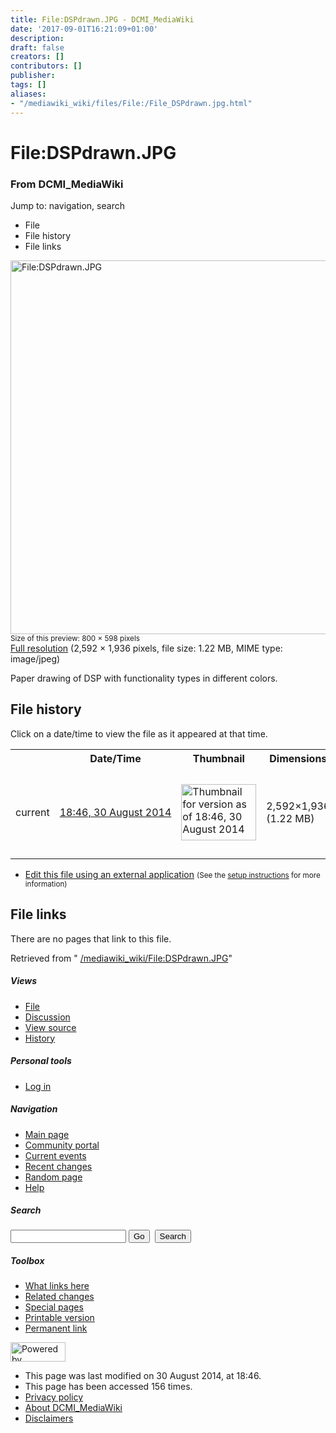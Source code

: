 ```yaml
---
title: File:DSPdrawn.JPG - DCMI_MediaWiki
date: '2017-09-01T16:21:09+01:00'
description: 
draft: false
creators: []
contributors: []
publisher: 
tags: []
aliases:
- "/mediawiki_wiki/files/File:/File_DSPdrawn.jpg.html"
---
```


<a id="top"></a>
# File:DSPdrawn.JPG

### From DCMI\_MediaWiki

Jump to: navigation, search
<!-- start content -->
- File
- File history
- File links

 [<img alt="File:DSPdrawn.JPG" src="/images/e/e7/DSPdrawn.JPG" width="800" height="598">](/mediawiki_wiki/files/DSPdrawn.JPG)  
<small>Size of this preview: 800 × 598 pixels</small>  
 [Full resolution](/images/e/e7/DSPdrawn.JPG)‎ (2,592 × 1,936 pixels, file size: 1.22 MB, MIME type: image/jpeg)

Paper drawing of DSP with functionality types in different colors.

<!-- 
NewPP limit report
Preprocessor node count: 1/1000000
Post-expand include size: 0/2097152 bytes
Template argument size: 0/2097152 bytes
Expensive parser function count: 0/100
-->
## File history

Click on a date/time to view the file as it appeared at that time.

<table class="wikitable filehistory">
  <tr>
    <td></td>
    <th>Date/Time</th>
    <th>Thumbnail</th>
    <th>Dimensions</th>
    <th>User</th>
    <th>Comment</th>
  </tr>
  <tr>
    <td>current</td>
    <td class="filehistory-selected" style="white-space: nowrap;"><a href="/mediawiki_wiki/files/DSPdrawn.JPG">18:46, 30 August 2014</a></td>
    <td><a href="/images/e/e7/DSPdrawn.JPG"><img alt="Thumbnail for version as of 18:46, 30 August 2014" src="/images/e/e7/DSPdrawn.JPG" width="120" height="90"></a></td>
    <td>2,592×1,936 <span style="white-space: nowrap;">(1.22 MB)</span>
    </td>
    <td>
      <a href="/index.php/User:KarenCoyle" title="User:KarenCoyle" class="mw-userlink">KarenCoyle</a> <span style="white-space: nowrap;"> <span class="mw-usertoollinks">(<a href="/index.php/User_talk:KarenCoyle" title="User talk:KarenCoyle">Talk</a> | <a href="/index.php/Special:Contributions/KarenCoyle" title="Special:Contributions/KarenCoyle">contribs</a>)</span></span>
    </td>
    <td> <span class="comment">(Paper drawing of DSP with functionality types in different colors.)</span>
    </td>
  </tr>
</table>

  

- [Edit this file using an external application](/index.php?title=File:DSPdrawn.JPG&action=edit&externaledit=true&mode=file "File:DSPdrawn.JPG") <small>(See the <a href="http://www.mediawiki.org/wiki/Manual:External_editors" class="external text" rel="nofollow">setup instructions</a> for more information)</small>

## File links

There are no pages that link to this file.

Retrieved from " [/mediawiki_wiki/File:DSPdrawn.JPG](/mediawiki_wiki/files/File:/File:DSPdrawn.JPG.html)"

<!-- end content -->

##### Views

- [File](/mediawiki_wiki/files/File:/File:DSPdrawn.JPG.html)
- [Discussion](/index.php?title=File_talk:DSPdrawn.JPG&action=edit&redlink=1 "Discussion about the content page [t]")
- [View source](/index.php?title=File:DSPdrawn.JPG&action=edit "This page is protected.
You can view its source [e]")
- [History](/index.php?title=File:DSPdrawn.JPG&action=history "Past revisions of this page [h]")

##### Personal tools

- [Log in](/index.php?title=Special:UserLogin&returnto=File:DSPdrawn.JPG "You are encouraged to log in; however, it is not mandatory [o]")

<script type="text/javascript"> if (window.isMSIE55) fixalpha(); </script>

##### Navigation

- [Main page](/index.php/Main_Page "Visit the main page [z]")
- [Community portal](/index.php/DCMI_MediaWiki:Community_portal "About the project, what you can do, where to find things")
- [Current events](/index.php/DCMI_MediaWiki:Current_events "Find background information on current events")
- [Recent changes](/index.php/Special:RecentChanges "The list of recent changes in the wiki [r]")
- [Random page](/index.php/Special:Random "Load a random page [x]")
- [Help](/index.php/Help:Contents "The place to find out")

##### <label for="searchInput">Search</label>

<form action="/index.php" id="searchform">
				<input type="hidden" name="title" value="Special:Search">
				<input id="searchInput" title="Search DCMI_MediaWiki" accesskey="f" type="search" name="search">
				<input type="submit" name="go" class="searchButton" id="searchGoButton" value="Go" title="Go to a page with this exact name if exists"> 
				<input type="submit" name="fulltext" class="searchButton" id="mw-searchButton" value="Search" title="Search the pages for this text">
			</form>

##### Toolbox

- [What links here](/index.php/Special:WhatLinksHere/File:DSPdrawn.JPG "List of all wiki pages that link here [j]")
- [Related changes](/index.php/Special:RecentChangesLinked/File:DSPdrawn.JPG "Recent changes in pages linked from this page [k]")
- [Special pages](/index.php/Special:SpecialPages "List of all special pages [q]")
- [Printable version](/index.php?title=File:DSPdrawn.JPG&printable=yes "Printable version of this page [p]")
- [Permanent link](/index.php?title=File:DSPdrawn.JPG&oldid=8315 "Permanent link to this revision of the page")

<!-- end of the left (by default at least) column -->

 [<img src="/skins/common/images/poweredby_mediawiki_88x31.png" height="31" width="88" alt="Powered by MediaWiki">](http://www.mediawiki.org/)

- This page was last modified on 30 August 2014, at 18:46.
- This page has been accessed 156 times.
- [Privacy policy](/index.php/DCMI_MediaWiki:Privacy_policy "DCMI MediaWiki:Privacy policy")
- [About DCMI\_MediaWiki](/index.php/DCMI_MediaWiki:About "DCMI MediaWiki:About")
- [Disclaimers](/index.php/DCMI_MediaWiki:General_disclaimer "DCMI MediaWiki:General disclaimer")

<script>if (window.runOnloadHook) runOnloadHook();</script><!-- Served in 0.463 secs. -->
